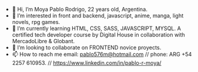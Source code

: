 - 👋 Hi, I’m Moya Pablo Rodrigo, 22 years old, Argentina.
- 👀 I’m interested in front and backend, javascript, anime, manga, light novels, rpg games. 
- 🌱 I’m currently learning HTML, CSS, SASS, JAVASCRIPT, MYSQL. A certified tech developer course by Digital House in collaboration with MercadoLibre & Globant.
- 💞️ I’m looking to collaborate on FRONTEND novice proyects. 
- 📫 How to reach me email: pablo576m@hotmail.com // phone: ARG +54 2257 610953. // https://www.linkedin.com/in/pablo-r-moya/

<!---

--->
